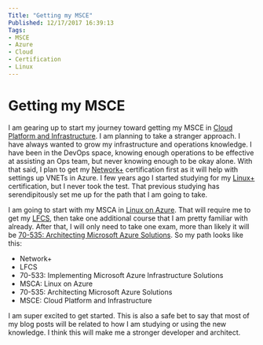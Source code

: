 ```yaml
---
Title: "Getting my MSCE"
Published: 12/17/2017 16:39:13
Tags: 
- MSCE
- Azure
- Cloud
- Certification
- Linux
---
```

# Getting my MSCE

I am gearing up to start my journey toward getting my MSCE in [Cloud Platform and Infrastructure](https://www.microsoft.com/en-us/learning/mcse-cloud-platform-infrastructure.aspx). I am planning to take a stranger approach. I have always wanted to grow my infrastructure and operations knowledge. I have been in the DevOps space, knowing enough operations to be effective at assisting an Ops team, but never knowing enough to be okay alone. With that said, I plan to get my [Network+](https://certification.comptia.org/certifications/network) certification first as it will help with settings up VNETs in Azure. I few years ago I started studying for my [Linux+](https://certification.comptia.org/certifications/linux) certification, but I never took the test. That previous studying has serendipitously set me up for the path that I am going to take. 

I am going to start with my MSCA in [Linux on Azure](https://www.microsoft.com/en-us/learning/mcsa-linux-azure-certification.aspx). That will require me to get my [LFCS](https://training.linuxfoundation.org/certification/lfcs), then take one additional course that I am pretty familiar with already. After that, I will only need to take one exam, more than likely it will be [70-535: Architecting Microsoft Azure Solutions](https://www.microsoft.com/en-us/learning/exam-70-535.aspx).  So my path looks like this:

* Network+
* LFCS
* 70-533: Implementing Microsoft Azure Infrastructure Solutions
* MSCA: Linux on Azure
* 70-535: Architecting Microsoft Azure Solutions
* MSCE: Cloud Platform and Infrastructure

I am super excited to get started. This is also a safe bet to say that most of my blog posts will be related to how I am studying or using the new knowledge. I think this will make me a stronger developer and architect. 